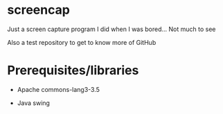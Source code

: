 # screencap
Just a screen capture program I did when I was bored... Not much to see

Also a test repository to get to know more of GitHub

# Prerequisites/libraries
* Apache commons-lang3-3.5

* Java swing
